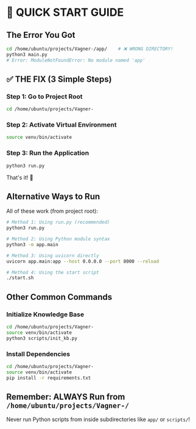# 🚀 QUICK START GUIDE

## The Error You Got

```bash
cd /home/ubuntu/projects/Vagner-/app/    # ❌ WRONG DIRECTORY!
python3 main.py
# Error: ModuleNotFoundError: No module named 'app'
```

## ✅ THE FIX (3 Simple Steps)

### Step 1: Go to Project Root
```bash
cd /home/ubuntu/projects/Vagner-
```

### Step 2: Activate Virtual Environment
```bash
source venv/bin/activate
```

### Step 3: Run the Application
```bash
python3 run.py
```

That's it! 🎉

## Alternative Ways to Run

All of these work (from project root):

```bash
# Method 1: Using run.py (recommended)
python3 run.py

# Method 2: Using Python module syntax
python3 -m app.main

# Method 3: Using uvicorn directly
uvicorn app.main:app --host 0.0.0.0 --port 8000 --reload

# Method 4: Using the start script
./start.sh
```

## Other Common Commands

### Initialize Knowledge Base
```bash
cd /home/ubuntu/projects/Vagner-
source venv/bin/activate
python3 scripts/init_kb.py
```

### Install Dependencies
```bash
cd /home/ubuntu/projects/Vagner-
source venv/bin/activate
pip install -r requirements.txt
```

## Remember: ALWAYS Run from `/home/ubuntu/projects/Vagner-/`

Never run Python scripts from inside subdirectories like `app/` or `scripts/`!

